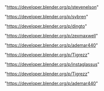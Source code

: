 "https://developer.blender.org/p/stevenelson"

"https://developer.blender.org/p/sybren"

"https://developer.blender.org/p/dingto"

"https://developer.blender.org/p/zexmaxwell"

"https://developer.blender.org/p/ademar440"

"https://developer.blender.org/p/Tigrezz"

 
"https://developer.blender.org/p/instaglassus"


"https://developer.blender.org/p/Tigrezz"


"https://developer.blender.org/p/ademar440"


 
